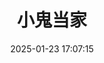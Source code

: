 ---
title: "小鬼当家"
date: "2025-01-23 17:07:15"
rating: 5.0
status: "看过"
review: ""
url: "https://movie.douban.com/subject/1293088/"
type: "movie"
year: 2025
isPublic: true
cover: "https://cdn.sa.net/2025/02/08/8zrO2fJ7ep64kEC.webp"
---